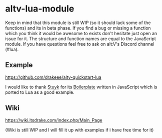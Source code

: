 # altv-lua-module
Keep in mind that this module is still WIP (so it should lack some of the functions) and its in beta phase. If you find a bug or missing a function which you think it would be awesome to exists don't hesitate just open an issue for it. The structure and function names are equal to the JavaScript module.
If you have questions feel free to ask on alt:V's Discord channel (#lua).

## Example
https://github.com/drakeee/altv-quickstart-lua

I would like to thank [Stuyk](https://github.com/Stuyk) for its [Boilerplate](https://github.com/Stuyk/AltV-JS-Boilerplate) written in JavaScript which is ported to Lua as a good example.

## Wiki
https://wiki.itsdrake.com/index.php/Main_Page

(Wiki is still WIP and I will fill it up with examples if i have free time for it)
